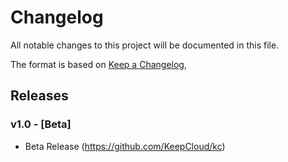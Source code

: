 # Changelog

All notable changes to this project will be documented in this file.

The format is based on [Keep a Changelog](https://keepachangelog.com/en/1.0.0/),

## Releases

### v1.0 - [Beta]
- Beta Release (https://github.com/KeepCloud/kc)

